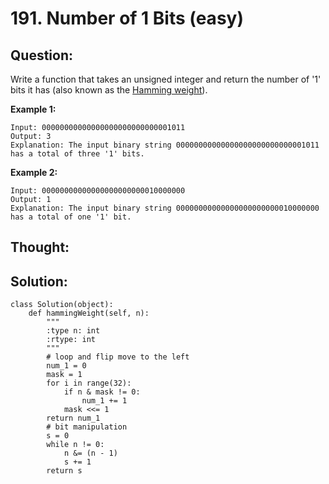 # 191. Number of 1 Bits \(easy\)

## Question:

Write a function that takes an unsigned integer and return the number of '1' bits it has \(also known as the [Hamming weight](http://en.wikipedia.org/wiki/Hamming_weight)\).

**Example 1:**

```text
Input: 00000000000000000000000000001011
Output: 3
Explanation: The input binary string 00000000000000000000000000001011 has a total of three '1' bits.
```

**Example 2:**

```text
Input: 00000000000000000000000010000000
Output: 1
Explanation: The input binary string 00000000000000000000000010000000 has a total of one '1' bit.
```

## Thought:

## Solution:

```text
class Solution(object):
    def hammingWeight(self, n):
        """
        :type n: int
        :rtype: int
        """
        # loop and flip move to the left
        num_1 = 0
        mask = 1
        for i in range(32):
            if n & mask != 0:
                num_1 += 1
            mask <<= 1
        return num_1
        # bit manipulation
        s = 0
        while n != 0:
            n &= (n - 1)
            s += 1
        return s
        
```

